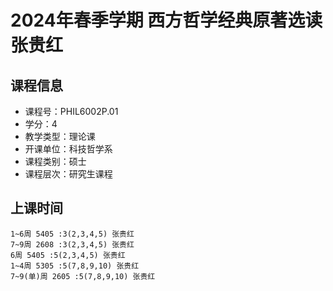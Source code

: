 # 2024年春季学期 西方哲学经典原著选读 张贵红






## 课程信息

- 课程号：PHIL6002P.01
- 学分：4
- 教学类型：理论课
- 开课单位：科技哲学系
- 课程类别：硕士
- 课程层次：研究生课程

## 上课时间

```
1~6周 5405 :3(2,3,4,5) 张贵红
7~9周 2608 :3(2,3,4,5) 张贵红
6周 5405 :5(2,3,4,5) 张贵红
1~4周 5305 :5(7,8,9,10) 张贵红
7~9(单)周 2605 :5(7,8,9,10) 张贵红
```

